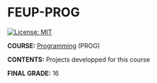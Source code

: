 # FEUP-PROG
[![License: MIT](https://img.shields.io/badge/License-MIT-yellow.svg)](https://opensource.org/licenses/MIT)


**COURSE:** [Programming](https://sigarra.up.pt/feup/en/ucurr_geral.ficha_uc_view?pv_ocorrencia_id=459468) (PROG)

**CONTENTS:** Projects developped for this course

**FINAL GRADE:** 16
